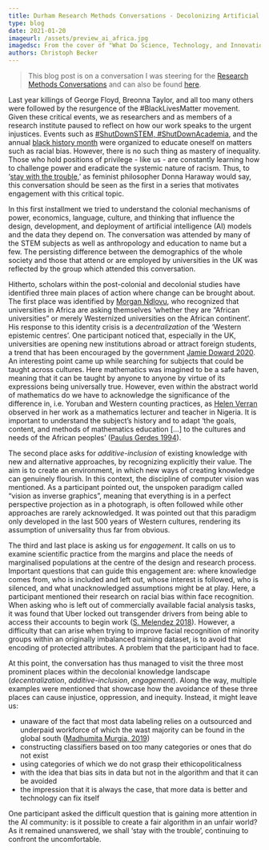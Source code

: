 ```yaml
---
title: Durham Research Methods Conversations - Decolonizing Artificial Intelligence
type: blog
date: 2021-01-20
imageurl: /assets/preview_ai_africa.jpg
imagedsc: From the cover of "What Do Science, Technology, and Innovation Mean from Africa?"
authors: Christoph Becker
---
```


> This blog post is on a conversation I was steering for the [Research Methods Conversations](https://duracuk-lb01-production.terminalfour.net/research/institutes-and-centres/research-methods/) and can also be found [here](https://researchmethodsconversations.blogspot.com/2021/01/decolonizing-artificial-intelligence.html).

Last year killings of George Floyd, Breonna Taylor, and all too many others were followed by the resurgence of the #BlackLivesMatter movement. Given these critical events, we as researchers and as members of a research institute paused to reflect on how our work speaks to the urgent injustices. Events such as  [#ShutDownSTEM, #ShutDownAcademia](https://www.shutdownstem.com/), and the annual  [black history month](https://www.dur.ac.uk/equality.diversity/blackhistorymonth18/)  were organized to educate oneself on matters such as racial bias. However, there is no such thing as mastery of inequality. Those who hold positions of privilege - like us - are constantly learning how to challenge power and eradicate the systemic nature of racism. Thus, to ‘[stay with the trouble](https://read.dukeupress.edu/books/book/27/Staying-with-the-TroubleMaking-Kin-in-the),’ as feminist philosopher Donna Haraway would say, this conversation should be seen as the first in a series that motivates engagement with this critical topic.

In this first installment we tried to understand the colonial mechanisms of power, economics, language, culture, and thinking that influence the design, development, and deployment of artificial intelligence (AI) models and the data they depend on. The conversation was attended by many of the STEM subjects as well as anthropology and education to name but a few. The persisting difference between the demographics of the whole society and those that attend or are employed by universities in the UK was reflected by the group which attended this conversation.

Hitherto, scholars within the post-colonial and decolonial studies have identified three main places of action where change can be brought about. The first place was identified by  [Morgan Ndlovu](https://escholarship.org/uc/item/7xf4w6v7), who recognized that universities in Africa are asking themselves ‘whether they are “African universities” or merely Westernized universities on the African continent’. His response to this identity crisis is a  _decentralization_  of the ‘Western epistemic centres’. One participant noticed that, especially in the UK, universities are opening new institutions abroad or attract foreign students, a trend that has been encouraged by the government  [Jamie Doward 2020](https://www.theguardian.com/education/2020/apr/11/stop-spending-millions-on-for-profit-schools-abroad-campaigners-tell-uk). An interesting point came up while searching for subjects that could be taught across cultures. Here mathematics was imagined to be a safe haven, meaning that it can be taught by anyone to anyone by virtue of its expressions being universally true. However, even within the abstract world of mathematics do we have to acknowledge the significance of the difference in, i.e. Yoruban and Western counting practices, as  [Helen Verran](https://press.uchicago.edu/ucp/books/book/chicago/S/bo3631540.html)  observed in her work as a mathematics lecturer and teacher in Nigeria. It is important to understand the subject’s history and to adapt ‘the goals, content, and methods of mathematics education […] to the cultures and needs of the African peoples’ ([Paulus Gerdes 1994](https://www.sciencedirect.com/science/article/pii/S0315086084710299)).

The second place asks for  _additive-inclusion_  of existing knowledge with new and alternative approaches, by recognizing explicitly their value. The aim is to create an environment, in which new ways of creating knowledge can genuinely flourish. In this context, the discipline of computer vision was mentioned. As a participant pointed out, the unspoken paradigm called “vision as inverse graphics”, meaning that everything is in a perfect perspective projection as in a photograph, is often followed while other approaches are rarely acknowledged. It was pointed out that this paradigm only developed in the last 500 years of Western cultures, rendering its assumption of universality thus far from obvious.

The third and last place is asking us for  _engagement_. It calls on us to examine scientific practice from the margins and place the needs of marginalised populations at the centre of the design and research process. Important questions that can guide this engagement are: where knowledge comes from, who is included and left out, whose interest is followed, who is silenced, and what unacknowledged assumptions might be at play. Here, a participant mentioned their research on racial bias within face recognition. When asking who is left out of commercially available facial analysis tasks, it was found that Uber locked out transgender drivers from being able to access their accounts to begin work ([S. Melendez 2018](https://www.fastcompany.com/90216258/uber-face-recognition-tool-has-locked-out-some-transgender-drivers)). However, a difficulty that can arise when trying to improve facial recognition of minority groups within an originally imbalanced training dataset, is to avoid that encoding of protected attributes. A problem that the participant had to face.

At this point, the conversation has thus managed to visit the three most prominent places within the decolonial knowledge landscape (_decentralization_,  _additive-inclusion_,  _engagement_). Along the way, multiple examples were mentioned that showcase how the avoidance of these three places can cause injustice, oppression, and inequity. Instead, it might leave us:

-   unaware of the fact that most data labeling relies on a outsourced and underpaid workforce of which the wast majority can be found in the global south ([Madhumita Murgia, 2019](https://www.ft.com/content/56dde36c-aa40-11e9-984c-fac8325aaa04))
-   constructing classifiers based on too many categories or ones that do not exist
-   using categories of which we do not grasp their ethicopoliticalness
-   with the idea that bias sits in data but not in the algorithm and that it can be avoided
-   the impression that it is always the case, that more data is better and technology can fix itself

One participant asked the difficult question that is gaining more attention in the AI community: is it possible to create a fair algorithm in an unfair world? As it remained unanswered, we shall ‘stay with the trouble’, continuing to confront the uncomfortable.
